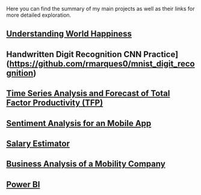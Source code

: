 
Here you can find the summary of my main projects as well as their links for more detailed exploration.


## [Understanding World Happiness](https://www.kaggle.com/rmarques0/world-happiness-overview)
## Handwritten Digit Recognition CNN Practice] (https://github.com/rmarques0/mnist_digit_recognition)
## [Time Series Analysis and Forecast of Total Factor Productivity (TFP)](https://github.com/rmarques0/tfp_analysis)
## [Sentiment Analysis for an Mobile App](https://github.com/rmarques0/sentiment_analysis)
## [Salary Estimator](https://github.com/rmarques0/ds_salary_proj)
## [Business Analysis of a Mobility Company](https://github.com/rmarques0/Business-Analysis-99)  
## [Power BI](https://github.com/rmarques0/dashboards)

